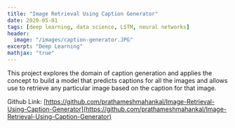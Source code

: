 ```yaml
---
title: "Image Retrieval Using Caption Generator"
date: 2020-05-01
tags: [deep learning, data science, LSTM, neural networks]
header:
  image: "/images/caption-generator.JPG"
excerpt: "Deep Learning"
mathjax: "true"
---
```


This project explores the domain of caption generation and applies the concept to build a model that predicts captions for all the images and allows use to retrieve any particular image based on the caption for that image.

Github Link: [https://github.com/prathameshmahankal/Image-Retrieval-Using-Caption-Generator](https://github.com/prathameshmahankal/Image-Retrieval-Using-Caption-Generator)
